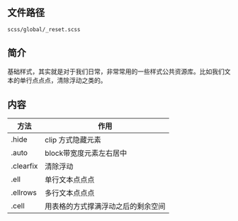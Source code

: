 ## 文件路径
`scss/global/_reset.scss`

## 简介

基础样式，其实就是对于我们日常，非常常用的一些样式公共资源库。比如我们文本的单行点点点，清除浮动之类的。


## 内容

| 方法 |  作用 |
| ------ | ------ |
| .hide | clip 方式隐藏元素 |
| .auto | block带宽度元素左右居中 |
| .clearfix | 清除浮动 |
| .ell | 单行文本点点点 |
| .ellrows | 多行文本点点点 |
| .cell | 用表格的方式撑满浮动之后的剩余空间 |
